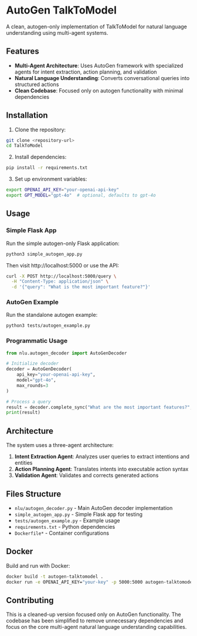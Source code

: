 # AutoGen TalkToModel

A clean, autogen-only implementation of TalkToModel for natural language understanding using multi-agent systems.

## Features

- **Multi-Agent Architecture**: Uses AutoGen framework with specialized agents for intent extraction, action planning, and validation
- **Natural Language Understanding**: Converts conversational queries into structured actions
- **Clean Codebase**: Focused only on autogen functionality with minimal dependencies

## Installation

1. Clone the repository:
```bash
git clone <repository-url>
cd TalkToModel
```

2. Install dependencies:
```bash
pip install -r requirements.txt
```

3. Set up environment variables:
```bash
export OPENAI_API_KEY="your-openai-api-key"
export GPT_MODEL="gpt-4o"  # optional, defaults to gpt-4o
```

## Usage

### Simple Flask App

Run the simple autogen-only Flask application:

```bash
python3 simple_autogen_app.py
```

Then visit http://localhost:5000 or use the API:

```bash
curl -X POST http://localhost:5000/query \
  -H "Content-Type: application/json" \
  -d '{"query": "What is the most important feature?"}'
```

### AutoGen Example

Run the standalone autogen example:

```bash
python3 tests/autogen_example.py
```

### Programmatic Usage

```python
from nlu.autogen_decoder import AutoGenDecoder

# Initialize decoder
decoder = AutoGenDecoder(
    api_key="your-openai-api-key",
    model="gpt-4o",
    max_rounds=3
)

# Process a query
result = decoder.complete_sync("What are the most important features?", conversation=None)
print(result)
```

## Architecture

The system uses a three-agent architecture:

1. **Intent Extraction Agent**: Analyzes user queries to extract intentions and entities
2. **Action Planning Agent**: Translates intents into executable action syntax
3. **Validation Agent**: Validates and corrects generated actions

## Files Structure

- `nlu/autogen_decoder.py` - Main AutoGen decoder implementation
- `simple_autogen_app.py` - Simple Flask app for testing
- `tests/autogen_example.py` - Example usage
- `requirements.txt` - Python dependencies
- `Dockerfile*` - Container configurations

## Docker

Build and run with Docker:

```bash
docker build -t autogen-talktomodel .
docker run -e OPENAI_API_KEY="your-key" -p 5000:5000 autogen-talktomodel
```

## Contributing

This is a cleaned-up version focused only on AutoGen functionality. The codebase has been simplified to remove unnecessary dependencies and focus on the core multi-agent natural language understanding capabilities.